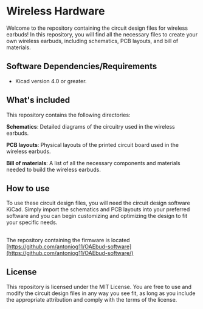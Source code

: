 # Wireless Hardware
Welcome to the repository containing the circuit design files for wireless earbuds! In this repository, you will find all the necessary files to create your own wireless earbuds, including schematics, PCB layouts, and bill of materials.

## Software Dependencies/Requirements

- Kicad version 4.0 or greater.


## What's included
This repository contains the following directories:

**Schematics**: Detailed diagrams of the circuitry used in the wireless earbuds.

**PCB layouts**: Physical layouts of the printed circuit board used in the wireless earbuds.

**Bill of materials**: A list of all the necessary components and materials needed to build the wireless earbuds.

## How to use
To use these circuit design files, you will need the circuit design software KiCad. Simply import the schematics and PCB layouts into your preferred software and you can begin customizing and optimizing the design to fit your specific needs.

## 
The repository containing the firmware is located [https://github.com/antoniog11/OAEbud-software](https://github.com/antoniog11/OAEbud-software/)

## License
This repository is licensed under the MIT License. You are free to use and modify the circuit design files in any way you see fit, as long as you include the appropriate attribution and comply with the terms of the license.

